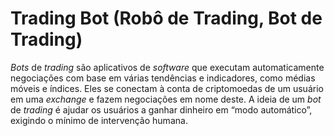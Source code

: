 # Trading Bot (Robô de Trading, Bot de Trading)

_Bots_ de _trading_ são aplicativos de _software_ que executam automaticamente negociações com base em várias tendências e indicadores, como médias móveis e índices. Eles se conectam à conta de criptomoedas de um usuário em uma _exchange_ e fazem negociações em nome deste. A ideia de um _bot_ de _trading_ é ajudar os usuários a ganhar dinheiro em “modo automático”, exigindo o mínimo de intervenção humana.